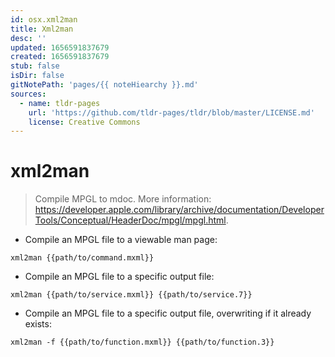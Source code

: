 ```yaml
---
id: osx.xml2man
title: Xml2man
desc: ''
updated: 1656591837679
created: 1656591837679
stub: false
isDir: false
gitNotePath: 'pages/{{ noteHiearchy }}.md'
sources:
  - name: tldr-pages
    url: 'https://github.com/tldr-pages/tldr/blob/master/LICENSE.md'
    license: Creative Commons
---
```

# xml2man

> Compile MPGL to mdoc.
> More information: <https://developer.apple.com/library/archive/documentation/DeveloperTools/Conceptual/HeaderDoc/mpgl/mpgl.html>.

- Compile an MPGL file to a viewable man page:

`xml2man {{path/to/command.mxml}}`

- Compile an MPGL file to a specific output file:

`xml2man {{path/to/service.mxml}} {{path/to/service.7}}`

- Compile an MPGL file to a specific output file, overwriting if it already exists:

`xml2man -f {{path/to/function.mxml}} {{path/to/function.3}}`

